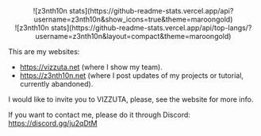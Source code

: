 <!--
**z3nth10n/z3nth10n** is a ✨ _special_ ✨ repository because its `README.md` (this file) appears on your GitHub profile.

Here are some ideas to get you started:

- 🔭 I’m currently working on ...
- 🌱 I’m currently learning ...
- 👯 I’m looking to collaborate on ...
- 🤔 I’m looking for help with ...
- 💬 Ask me about ...
- 📫 How to reach me: ...
- 😄 Pronouns: ...
- ⚡ Fun fact: ...
-->

<center>![z3nth10n stats](https://github-readme-stats.vercel.app/api?username=z3nth10n&show_icons=true&theme=maroongold)</center>
<center>![z3nth10n stats](https://github-readme-stats.vercel.app/api/top-langs/?username=z3nth10n&layout=compact&theme=maroongold)</center>

This are my websites:

- https://vizzuta.net (where I show my team).
- https://z3nth10n.net (where I post updates of my projects or tutorial, currently abandoned).

I would like to invite you to VIZZUTA, please, see the website for more info.

If you want to contact me, please do it through Discord: https://discord.gg/ju2qDtM
